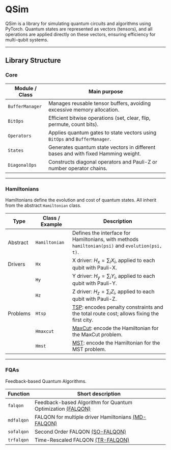 # QSim

QSim is a library for simulating quantum circuits and algorithms using PyTorch. Quantum states are represented as vectors (tensors), and all operations are applied directly on these vectors, ensuring efficiency for multi-qubit systems.

---

## Library Structure

### Core

| Module / Class      | Main purpose                                                                                   |
| ------------------- | ---------------------------------------------------------------------------------------------- |
| `BufferManager`     | Manages reusable tensor buffers, avoiding excessive memory allocation.                         |
| `BitOps`            | Efficient bitwise operations (set, clear, flip, permute, count bits).                          |
| `Operators`         | Applies quantum gates to state vectors using `BitOps` and `BufferManager`.                     |
| `States`            | Generates quantum state vectors in different bases and with fixed Hamming weight.             |
| `DiagonalOps`       | Constructs diagonal operators and Pauli-Z or number operator chains.                           |

---

### Hamiltonians

Hamiltonians define the evolution and cost of quantum states. All inherit from the abstract `Hamiltonian` class.

| Type        | Class / Example | Description                                                                                     |
| ----------- | ---------------- | ----------------------------------------------------------------------------------------------- |
| Abstract    | `Hamiltonian`    | Defines the interface for Hamiltonians, with methods `hamiltonian(psi)` and `evolution(psi, t)`.|
| Drivers     | `Hx`             | X driver: $H_x = \sum_i X_i$, applied to each qubit with Pauli-X.                               |
|             | `Hy`             | Y driver: $H_y = \sum_i Y_i$, applied to each qubit with Pauli-Y.                               |
|             | `Hz`             | Z driver: $H_z = \sum_i Z_i$, applied to each qubit with Pauli-Z.                               |
| Problems    | `Htsp`           | [TSP](https://doi.org/10.3389/fphy.2014.00005): encodes penalty constraints and the total route cost; allows fixing the first city.       |
|             | `Hmaxcut`        | [MaxCut](https://doi.org/10.3389/fphy.2014.00005): encode the Hamiltonian for the MaxCut problem. |
|             | `Hmst`        | [MST](https://doi.org/10.13140/RG.2.2.31829.73445): encode the Hamiltonian for the MST problem. |

---

### FQAs

Feedback-based Quantum Algorithms.

| Function     | Short description                |
| ------------ | -------------------------------- |
| `falqon`     | Feedback-based Algorithm for Quantum Optimization [(FALQON)](https://journals.aps.org/prl/abstract/10.1103/PhysRevLett.129.250502)|
| `mdfalqon`     |FALQON for multiple driver Hamiltonians [(MD-FALQON)](https://journals.aps.org/pra/abstract/10.1103/PhysRevA.106.062414)|
| `sofalqon`   | Second Order FALQON [(SO-FALQON)](https://doi.org/10.1103/PhysRevResearch.7.013035)|
| `trfalqon`   | Time-Rescaled FALQON [(TR-FALQON)](https://doi.org/10.48550/arXiv.2504.01256)|







